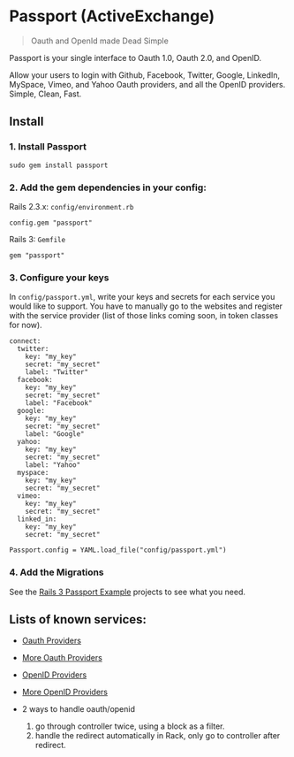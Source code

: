 # Passport (ActiveExchange)

> Oauth and OpenId made Dead Simple

Passport is your single interface to Oauth 1.0, Oauth 2.0, and OpenID.

Allow your users to login with Github, Facebook, Twitter, Google, LinkedIn, MySpace, Vimeo, and Yahoo Oauth providers, and all the OpenID providers.  Simple, Clean, Fast.

## Install

### 1. Install Passport

    sudo gem install passport

### 2. Add the gem dependencies in your config:

Rails 2.3.x: `config/environment.rb`

    config.gem "passport"

Rails 3: `Gemfile`

    gem "passport"
    
### 3. Configure your keys

In `config/passport.yml`, write your keys and secrets for each service you would like to support.  You have to manually go to the websites and register with the service provider (list of those links coming soon, in token classes for now).

    connect:
      twitter:
        key: "my_key"
        secret: "my_secret"
        label: "Twitter"
      facebook:
        key: "my_key"
        secret: "my_secret"
        label: "Facebook"
      google:
        key: "my_key"
        secret: "my_secret"
        label: "Google"
      yahoo:
        key: "my_key"
        secret: "my_secret"
        label: "Yahoo"
      myspace:
        key: "my_key"
        secret: "my_secret"
      vimeo:
        key: "my_key"
        secret: "my_secret"
      linked_in:
        key: "my_key"
        secret: "my_secret"

    Passport.config = YAML.load_file("config/passport.yml")

### 4. Add the Migrations

See the [Rails 3 Passport Example](http://github.com/viatropos/passport-connect) projects to see what you need.

## Lists of known services:

- [Oauth Providers](http://wiki.oauth.net/ServiceProviders)
- [More Oauth Providers](http://www.programmableweb.com/apis/directory/1?auth=OAuth)
- [OpenID Providers](http://en.wikipedia.org/wiki/List_of_OpenID_providers)
- [More OpenID Providers](http://openid.net/get-an-openid/)

- 2 ways to handle oauth/openid
  1. go through controller twice, using a block as a filter.
  2. handle the redirect automatically in Rack, only go to controller after redirect.